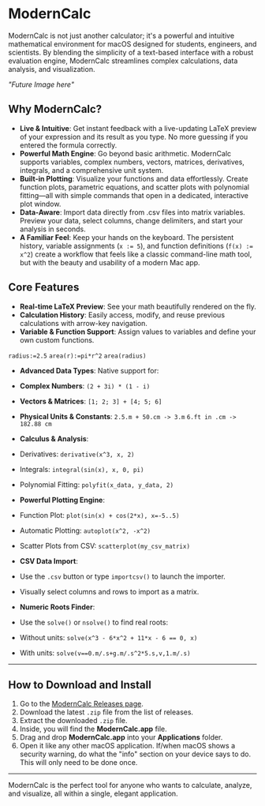 # ModernCalc

ModernCalc is not just another calculator; it's a powerful and intuitive mathematical environment for macOS designed for students, engineers, and scientists. By blending the simplicity of a text-based interface with a robust evaluation engine, ModernCalc streamlines complex calculations, data analysis, and visualization.

*"Future Image here"*

## Why ModernCalc?

- **Live & Intuitive**: Get instant feedback with a live-updating LaTeX preview of your expression and its result as you type. No more guessing if you entered the formula correctly.  
- **Powerful Math Engine**: Go beyond basic arithmetic. ModernCalc supports variables, complex numbers, vectors, matrices, derivatives, integrals, and a comprehensive unit system.  
- **Built-in Plotting**: Visualize your functions and data effortlessly. Create function plots, parametric equations, and scatter plots with polynomial fitting—all with simple commands that open in a dedicated, interactive plot window.  
- **Data-Aware**: Import data directly from .csv files into matrix variables. Preview your data, select columns, change delimiters, and start your analysis in seconds.  
- **A Familiar Feel**: Keep your hands on the keyboard. The persistent history, variable assignments (`x := 5`), and function definitions (`f(x) := x^2`) create a workflow that feels like a classic command-line math tool, but with the beauty and usability of a modern Mac app.  

## Core Features

- **Real-time LaTeX Preview**: See your math beautifully rendered on the fly.  
- **Calculation History**: Easily access, modify, and reuse previous calculations with arrow-key navigation.  
- **Variable & Function Support**: Assign values to variables and define your own custom functions.  

`radius:=2.5`
`area(r):=pi*r^2`
`area(radius)`

- **Advanced Data Types**: Native support for:  
- **Complex Numbers**: `(2 + 3i) * (1 - i)`  
- **Vectors & Matrices**: `[1; 2; 3] + [4; 5; 6]`  
- **Physical Units & Constants**:
  `2.5.m + 50.cm -> 3.m`
  `6.ft in .cm -> 182.88 cm`

- **Calculus & Analysis**:  
- Derivatives: `derivative(x^3, x, 2)`  
- Integrals: `integral(sin(x), x, 0, pi)`  
- Polynomial Fitting: `polyfit(x_data, y_data, 2)`  

- **Powerful Plotting Engine**:  
- Function Plot: `plot(sin(x) + cos(2*x), x=-5..5)`  
- Automatic Plotting: `autoplot(x^2, -x^2)`  
- Scatter Plots from CSV: `scatterplot(my_csv_matrix)`  

- **CSV Data Import**:  
- Use the `.csv` button or type `importcsv()` to launch the importer.  
- Visually select columns and rows to import as a matrix.

- **Numeric Roots Finder**:
- Use the `solve()` or `nsolve()` to find real roots:
- Without units: `solve(x^3 - 6*x^2 + 11*x - 6 == 0, x)`
- With units: `solve(v==0.m/.s+g.m/.s^2*5.s,v,1.m/.s)`

---

## How to Download and Install

1. Go to the [ModernCalc Releases page](https://github.com/ManuHeiskanen/ModernCalc/releases).  
2. Download the latest `.zip` file from the list of releases.  
3. Extract the downloaded `.zip` file.  
4. Inside, you will find the **ModernCalc.app** file.  
5. Drag and drop **ModernCalc.app** into your **Applications** folder.  
6. Open it like any other macOS application. If/when macOS shows a security warning, do what the "info" section on your device says to do. This will only need to be done once.

---

ModernCalc is the perfect tool for anyone who wants to calculate, analyze, and visualize, all within a single, elegant application.
